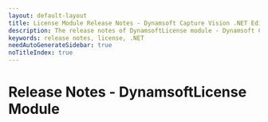 ```yaml
---
layout: default-layout
title: License Module Release Notes - Dynamsoft Capture Vision .NET Edition
description: The release notes of DynamsoftLicense module - Dynamsoft Capture Vision .NET Edition.
keywords: release notes, license, .NET
needAutoGenerateSidebar: true
noTitleIndex: true
---
```


# Release Notes - DynamsoftLicense Module
